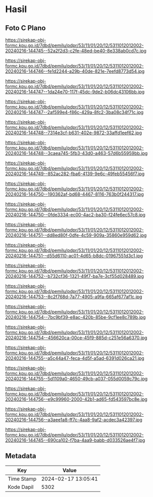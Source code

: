 # Hasil

## Foto C Plano

https://sirekap-obj-formc.kpu.go.id/7dbd/pemilu/pdpr/53/11/01/20/12/5311012012002-20240216-144745--52a2f2d3-c2fe-48ed-be40-8e338ab0cd7c.jpg

https://sirekap-obj-formc.kpu.go.id/7dbd/pemilu/pdpr/53/11/01/20/12/5311012012002-20240216-144746--fe1d2244-a29b-40de-821e-7eefd8773d54.jpg

https://sirekap-obj-formc.kpu.go.id/7dbd/pemilu/pdpr/53/11/01/20/12/5311012012002-20240216-144747--1da24e70-117f-45dc-9de2-b06dc43106bb.jpg

https://sirekap-obj-formc.kpu.go.id/7dbd/pemilu/pdpr/53/11/01/20/12/5311012012002-20240216-144747--2af599e4-f86c-429a-8fc2-3ba08c34f71c.jpg

https://sirekap-obj-formc.kpu.go.id/7dbd/pemilu/pdpr/53/11/01/20/12/5311012012002-20240216-144748--7314e3cf-b631-402e-9872-33affd1eef62.jpg

https://sirekap-obj-formc.kpu.go.id/7dbd/pemilu/pdpr/53/11/01/20/12/5311012012002-20240216-144748--3caea745-5fb3-43d0-a463-57d6b55959bb.jpg

https://sirekap-obj-formc.kpu.go.id/7dbd/pemilu/pdpr/53/11/01/20/12/5311012012002-20240216-144749--852ac282-fba6-4139-9e6c-49feb55456f7.jpg

https://sirekap-obj-formc.kpu.go.id/7dbd/pemilu/pdpr/53/11/01/20/12/5311012012002-20240216-144750--190362af-bd68-4467-8116-763b0f244317.jpg

https://sirekap-obj-formc.kpu.go.id/7dbd/pemilu/pdpr/53/11/01/20/12/5311012012002-20240216-144750--0fde3334-ec00-4ac2-ba30-f24fe6ec57c8.jpg

https://sirekap-obj-formc.kpu.go.id/7dbd/pemilu/pdpr/53/11/01/20/12/5311012012002-20240216-144751--dd8ed80f-0dfe-4c59-909a-35860e959d62.jpg

https://sirekap-obj-formc.kpu.go.id/7dbd/pemilu/pdpr/53/11/01/20/12/5311012012002-20240216-144751--d55d6110-ac01-4d65-b8dc-01967551d3c1.jpg

https://sirekap-obj-formc.kpu.go.id/7dbd/pemilu/pdpr/53/11/01/20/12/5311012012002-20240216-144752--b732cf36-1321-49f7-ba7e-3cf55d028489.jpg

https://sirekap-obj-formc.kpu.go.id/7dbd/pemilu/pdpr/53/11/01/20/12/5311012012002-20240216-144753--8c2f768d-7a77-4905-a9fa-665af677af1c.jpg

https://sirekap-obj-formc.kpu.go.id/7dbd/pemilu/pdpr/53/11/01/20/12/5311012012002-20240216-144754--7bc9bf39-e8ac-420b-85be-9cf1ee8c789b.jpg

https://sirekap-obj-formc.kpu.go.id/7dbd/pemilu/pdpr/53/11/01/20/12/5311012012002-20240216-144754--456620ca-00ce-45f9-885d-c251e56a6370.jpg

https://sirekap-obj-formc.kpu.go.id/7dbd/pemilu/pdpr/53/11/01/20/12/5311012012002-20240216-144755--a5c44a47-feca-4d5f-a5ad-6391d026ca21.jpg

https://sirekap-obj-formc.kpu.go.id/7dbd/pemilu/pdpr/53/11/01/20/12/5311012012002-20240216-144755--5d1109a0-4650-49cb-a037-055d0059c79c.jpg

https://sirekap-obj-formc.kpu.go.id/7dbd/pemilu/pdpr/53/11/01/20/12/5311012012002-20240216-144756--e9c99960-2000-42b1-ad65-fd543597bc8e.jpg

https://sirekap-obj-formc.kpu.go.id/7dbd/pemilu/pdpr/53/11/01/20/12/5311012012002-20240216-144756--a3aee1a8-ff7c-4aa8-9af2-acdec3a42397.jpg

https://sirekap-obj-formc.kpu.go.id/7dbd/pemilu/pdpr/53/11/01/20/12/5311012012002-20240216-144745--690ca102-f7ba-4aa9-babb-d033526ae4f7.jpg


## Metadata

| Key        | Value               |
| ---------- | ------------------- |
| Time Stamp | 2024-02-17 13:05:41 |
| Kode Dapil | 5302                |



